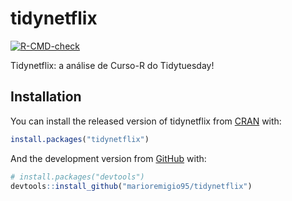 
<!-- README.md is generated from README.Rmd. Please edit that file -->

# tidynetflix

<!-- badges: start -->

[![R-CMD-check](https://github.com/marioremigio95/tidynetflix/workflows/R-CMD-check/badge.svg)](https://github.com/marioremigio95/tidynetflix/actions)
<!-- badges: end -->

Tidynetflix: a análise de Curso-R do Tidytuesday!

## Installation

You can install the released version of tidynetflix from
[CRAN](https://CRAN.R-project.org) with:

``` r
install.packages("tidynetflix")
```

And the development version from [GitHub](https://github.com/) with:

``` r
# install.packages("devtools")
devtools::install_github("marioremigio95/tidynetflix")
```
